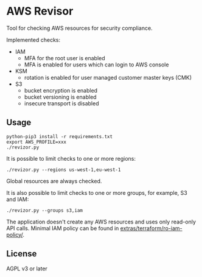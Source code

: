 # AWS Revisor

Tool for checking AWS resources for security compliance.

Implemented checks:

- IAM
  - MFA for the root user is enabled
  - MFA is enabled for users which can login to AWS console
- KSM
  - rotation is enabled for user managed customer master keys (CMK)
- S3
  - bucket encryption is enabled
  - bucket versioning is enabled
  - insecure transport is disabled

## Usage

```
python-pip3 install -r requirements.txt
export AWS_PROFILE=xxx
./revizor.py
```

It is possible to limit checks to one or more regions:

```
./revizor.py --regions us-west-1,eu-west-1
```

Global resources are always checked.

It is also possible to limit checks to one or more groups,
for example, S3 and IAM:

```
./revizor.py --groups s3,iam
```

The application doesn't create any AWS resources and uses
only read-only API calls.  Minimal IAM policy can be found in
[extras/terraform/ro-iam-policy/](./extras/terraform/ro-iam-policy/).

## License

AGPL v3 or later
